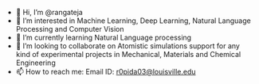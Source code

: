 - 👋 Hi, I’m @rangateja
- 👀 I’m interested in Machine Learning, Deep Learning, Natural Language Processing and Computer Vision
- 🌱 I’m currently learning Natural Language processing
- 💞️ I’m looking to collaborate on Atomistic simulations support for any kind of experimental projects in Mechanical, Materials and Chemical Engineering 
- 📫 How to reach me: Email ID: r0pida03@louisville.edu

<!---
rangateja/rangateja is a ✨ special ✨ repository because its `README.md` (this file) appears on your GitHub profile.
You can click the Preview link to take a look at your changes.
--->

